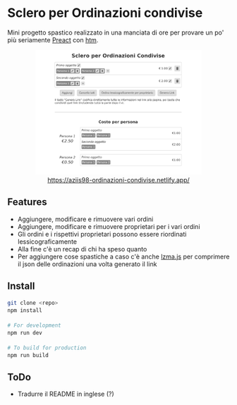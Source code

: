 # Sclero per Ordinazioni condivise

Mini progetto spastico realizzato in una manciata di ore per provare un po' più seriamente [Preact](https://preactjs.com/) con [htm](https://github.com/developit/htm).

<p align="center">
    <img src="public/screenshot.png" alt="screenshot" style="width: 75%;">
    <br>
    <a align="center" href="https://aziis98-ordinazioni-condivise.netlify.app/">https://aziis98-ordinazioni-condivise.netlify.app/</a>
</p>

## Features

- Aggiungere, modificare e rimuovere vari ordini
- Aggiungere, modificare e rimuovere proprietari per i vari ordini
- Gli ordini e i rispettivi proprietari possono essere riordinati lessicograficamente
- Alla fine c'è un recap di chi ha speso quanto
- Per aggiungere cose spastiche a caso c'è anche [lzma.js](https://github.com/LZMA-JS/LZMA-JS) per comprimere il json delle ordinazioni una volta generato il link

## Install

```bash
git clone <repo>
npm install

# For development
npm run dev 

# To build for production
npm run build
```

## ToDo

- Tradurre il README in inglese (?)



